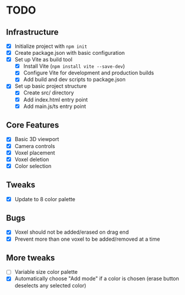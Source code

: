 # TODO

## Infrastructure
- [x] Initialize project with `npm init`
- [x] Create package.json with basic configuration
- [x] Set up Vite as build tool
  - [x] Install Vite (`npm install vite --save-dev`)
  - [x] Configure Vite for development and production builds
  - [x] Add build and dev scripts to package.json
- [x] Set up basic project structure
  - [x] Create src/ directory
  - [x] Add index.html entry point
  - [x] Add main.js/ts entry point

## Core Features
- [x] Basic 3D viewport
- [x] Camera controls
- [x] Voxel placement
- [x] Voxel deletion
- [x] Color selection

## Tweaks
- [x] Update to 8 color palette

## Bugs
- [x] Voxel should not be added/erased on drag end
- [x] Prevent more than one voxel to be added/removed at a time

## More tweaks
- [ ] Variable size color palette
- [x] Automatically choose "Add mode" if a color is chosen (erase button deselects any selected color)